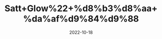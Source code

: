 ---
title: 'Satt+Glow%22+%d8%b3%d8%aa+%da%af%d9%84%d9%88'
date: '2022-10-18' 
metatag: '' 
inventory: '0' 
draft: false 
# meta description 
shortDescripton: 'The+purpose+of+a+salt+glow++treatment+is+to+exfoliate+a+person%27s+skin%2c+resulting+in+skin+that+looks+and+feels+years+younger.+It+can+hydrate+you+in+no+time.'
description: 'Extracts+%22+Chemical+%22%da%a9%d9%85%db%8c%da%a9%d9%84'
longdescription: ''
featured: True
# product Price
price: '20.0'
# Product Short Description
shortDescription: 'The+purpose+of+a+salt+glow++treatment+is+to+exfoliate+a+person%27s+skin%2c+resulting+in+skin+that+looks+and+feels+years+younger.+It+can+hydrate+you+in+no+time.'
productID: 'ECF1FB39-5B24-ED11-9968-005056B3A416'
type: 'products'
category: 'Extracts+%22+Chemical+%22%da%a9%d9%85%db%8c%da%a9%d9%84' 
thumnailproduct: 'https://eraconnect.blob.core.windows.net/product-images/aminsaddiquidawakhana/ECF1FB39-5B24-ED11-9968-005056B3A416.webp' 
images:
  - image: 'https://eraconnect.blob.core.windows.net/product-images/aminsaddiquidawakhana/ECF1FB39-5B24-ED11-9968-005056B3A416.webp'  
Variants:
---